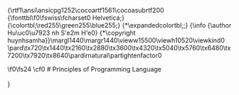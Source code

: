 {\rtf1\ansi\ansicpg1252\cocoartf1561\cocoasubrtf200
{\fonttbl\f0\fswiss\fcharset0 Helvetica;}
{\colortbl;\red255\green255\blue255;}
{\*\expandedcolortbl;;}
{\info
{\author Hu\uc0\u7923 nh S\'e2m H\'e0}
{\*\copyright huynhsamha}}\margl1440\margr1440\vieww15500\viewh10520\viewkind0
\pard\tx720\tx1440\tx2160\tx2880\tx3600\tx4320\tx5040\tx5760\tx6480\tx7200\tx7920\tx8640\pardirnatural\partightenfactor0

\f0\fs24 \cf0 # Principles of Programming Language\
\
}